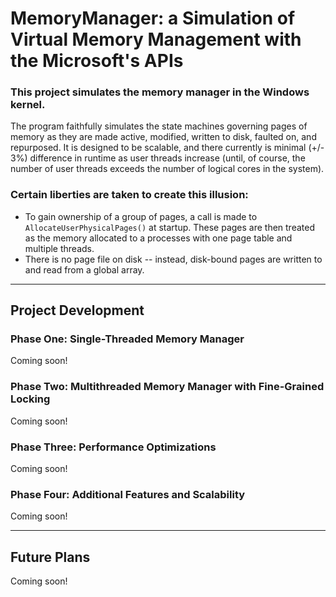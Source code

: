 # MemoryManager: a Simulation of Virtual Memory Management with the Microsoft's APIs
### This project simulates the memory manager in the Windows kernel.
The program faithfully simulates the state machines governing pages of memory as they are made active,
modified, written to disk, faulted on, and repurposed. It is designed to be scalable, and there currently is
minimal (+/- 3%) difference in runtime as user threads increase (until, of course, the number of user threads exceeds
the number of logical cores in the system).

### Certain liberties are taken to create this illusion:
- To gain ownership of a group of pages, a call is made to `AllocateUserPhysicalPages()` at startup. These
pages are then treated as the memory allocated to a processes with one page table and multiple threads.
- There is no page file on disk -- instead, disk-bound pages are written to and read from a global array.
---
## Project Development

### Phase One: Single-Threaded Memory Manager
Coming soon!
### Phase Two: Multithreaded Memory Manager with Fine-Grained Locking
Coming soon!
### Phase Three: Performance Optimizations
Coming soon!
### Phase Four: Additional Features and Scalability
Coming soon!

---
## Future Plans
Coming soon!